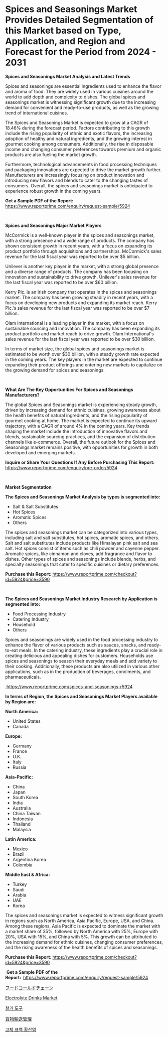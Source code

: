 <p><h1>Spices and Seasonings Market Provides Detailed Segmentation of this Market based on Type, Application, and Region and Forecast for the Period from 2024 - 2031</h1></p><p><strong>Spices and Seasonings Market Analysis and Latest Trends</strong></p>
<p><p>Spices and seasonings are essential ingredients used to enhance the flavor and aroma of food. They are widely used in various cuisines around the world to add depth and complexity to dishes. The global spices and seasonings market is witnessing significant growth due to the increasing demand for convenient and ready-to-use products, as well as the growing trend of international cuisines.</p><p>The Spices and Seasonings Market is expected to grow at a CAGR of 18.46% during the forecast period. Factors contributing to this growth include the rising popularity of ethnic and exotic flavors, the increasing adoption of healthy and natural ingredients, and the growing interest in gourmet cooking among consumers. Additionally, the rise in disposable income and changing consumer preferences towards premium and organic products are also fueling the market growth.</p><p>Furthermore, technological advancements in food processing techniques and packaging innovations are expected to drive the market growth further. Manufacturers are increasingly focusing on product innovation and introducing new flavors and blends to cater to the changing tastes of consumers. Overall, the spices and seasonings market is anticipated to experience robust growth in the coming years.</p></p>
<p><strong>Get a Sample PDF of the Report:&nbsp;</strong> <a href="https://www.reportprime.com/enquiry/request-sample/5924">https://www.reportprime.com/enquiry/request-sample/5924</a></p>
<p>&nbsp;</p>
<p><strong>Spices and Seasonings Major Market Players</strong></p>
<p><p>McCormick is a well-known player in the spices and seasonings market, with a strong presence and a wide range of products. The company has shown consistent growth in recent years, with a focus on expanding its product portfolio through acquisitions and partnerships. McCormick's sales revenue for the last fiscal year was reported to be over $5 billion.</p><p>Unilever is another key player in the market, with a strong global presence and a diverse range of products. The company has been focusing on innovation and sustainability to drive growth. Unilever's sales revenue for the last fiscal year was reported to be over $60 billion.</p><p>Kerry Plc. is an Irish company that operates in the spices and seasonings market. The company has been growing steadily in recent years, with a focus on developing new products and expanding its market reach. Kerry Plc.'s sales revenue for the last fiscal year was reported to be over $7 billion.</p><p>Olam International is a leading player in the market, with a focus on sustainable sourcing and innovation. The company has been expanding its product portfolio and market reach to drive growth. Olam International's sales revenue for the last fiscal year was reported to be over $30 billion.</p><p>In terms of market size, the global spices and seasonings market is estimated to be worth over $30 billion, with a steady growth rate expected in the coming years. The key players in the market are expected to continue expanding their product offerings and entering new markets to capitalize on the growing demand for spices and seasonings.</p></p>
<p>&nbsp;</p>
<p><strong>What Are The Key Opportunities For Spices and Seasonings Manufacturers?</strong></p>
<p><p>The global Spices and Seasonings market is experiencing steady growth, driven by increasing demand for ethnic cuisines, growing awareness about the health benefits of natural ingredients, and the rising popularity of gourmet cooking at home. The market is expected to continue its upward trajectory, with a CAGR of around 4% in the coming years. Key trends shaping the market include the introduction of innovative flavors and blends, sustainable sourcing practices, and the expansion of distribution channels like e-commerce. Overall, the future outlook for the Spices and Seasonings market remains positive, with opportunities for growth in both developed and emerging markets.</p></p>
<p><strong>Inquire or Share Your Questions If Any Before Purchasing This Report:</strong> <a href="https://www.reportprime.com/enquiry/pre-order/5924">https://www.reportprime.com/enquiry/pre-order/5924</a></p>
<p>&nbsp;</p>
<p><strong>Market Segmentation</strong></p>
<p><strong>The Spices and Seasonings Market Analysis by types is segmented into:</strong></p>
<p><ul><li>Salt & Salt Substitutes</li><li>Hot Spices</li><li>Aromatic Spices</li><li>Others</li></ul></p>
<p><p>The spices and seasonings market can be categorized into various types, including salt and salt substitutes, hot spices, aromatic spices, and others. Salt and salt substitutes include products like Himalayan pink salt and sea salt. Hot spices consist of items such as chili powder and cayenne pepper. Aromatic spices, like cinnamon and cloves, add fragrance and flavor to dishes. Other types of spices and seasonings include blends, herbs, and specialty seasonings that cater to specific cuisines or dietary preferences.</p></p>
<p><strong>Purchase this Report:&nbsp;</strong><a href="https://www.reportprime.com/checkout?id=5924&price=3590">https://www.reportprime.com/checkout?id=5924&price=3590</a></p>
<p>&nbsp;</p>
<p><strong>The Spices and Seasonings Market Industry Research by Application is segmented into:</strong></p>
<p><ul><li>Food Processing Industry</li><li>Catering Industry</li><li>Household</li><li>Others</li></ul></p>
<p><p>Spices and seasonings are widely used in the food processing industry to enhance the flavor of various products such as sauces, snacks, and ready-to-eat meals. In the catering industry, these ingredients play a crucial role in creating delicious and appealing dishes for customers. Households use spices and seasonings to season their everyday meals and add variety to their cooking. Additionally, these products are also utilized in various other applications, such as in the production of beverages, condiments, and pharmaceuticals.</p></p>
<p><a href="https://www.reportprime.com/spices-and-seasonings-r5924">&nbsp;https://www.reportprime.com/spices-and-seasonings-r5924</a></p>
<p><strong>In terms of Region, the Spices and Seasonings Market Players available by Region are:</strong></p>
<p>
    <p> <strong> North America: </strong>
        <ul>
            <li>United States</li>
            <li>Canada</li>
        </ul>
        </p> 
    <p> <strong> Europe: </strong>
        <ul>
            <li>Germany</li>
            <li>France</li>
            <li>U.K.</li>
            <li>Italy</li>
            <li>Russia</li>
        </ul>
        </p> 
    <p> <strong> Asia-Pacific: </strong>
        <ul>
            <li>China</li>
            <li>Japan</li>
            <li>South Korea</li>
            <li>India</li>
            <li>Australia</li>
            <li>China Taiwan</li>
            <li>Indonesia</li>
            <li>Thailand</li>
            <li>Malaysia</li>
        </ul>
        </p> 
    <p> <strong> Latin America: </strong>
        <ul>
            <li>Mexico</li>
            <li>Brazil</li>
            <li>Argentina Korea</li>
            <li>Colombia</li>
        </ul>
        </p> 
    <p> <strong> Middle East & Africa: </strong>
        <ul>
            <li>Turkey</li>
            <li>Saudi</li>
            <li>Arabia</li>
            <li>UAE</li>
            <li>Korea</li>
        </ul>
    </p>
    </p>
<p><p>The spices and seasonings market is expected to witness significant growth in regions such as North America, Asia Pacific, Europe, USA, and China. Among these regions, Asia Pacific is expected to dominate the market with a market share of 35%, followed by North America with 25%, Europe with 20%, USA with 15%, and China with 5%. This growth can be attributed to the increasing demand for ethnic cuisines, changing consumer preferences, and the rising awareness of the health benefits of spices and seasonings.</p></p>
<p><strong>Purchase this Report: </strong><a href="https://www.reportprime.com/checkout?id=5924&price=3590">https://www.reportprime.com/checkout?id=5924&price=3590</a></p>
<p>&nbsp;<strong>Get a Sample PDF of the Report:&nbsp;&nbsp;</strong><a href="https://www.reportprime.com/enquiry/request-sample/5924">https://www.reportprime.com/enquiry/request-sample/5924</a></p>
<p><strong></strong></p>
<p><p><a href="https://medium.com/@jarredmertz53/%E9%A3%9F%E5%93%81%E5%86%B7%E8%94%B5%E3%83%81%E3%82%A7%E3%83%BC%E3%83%B3%E5%B8%82%E5%A0%B4%E3%81%AE%E5%8B%95%E5%90%91%E3%82%92%E6%8E%A2%E3%82%8B-%E3%82%B0%E3%83%AD%E3%83%BC%E3%83%90%E3%83%AB%E3%83%88%E3%83%AC%E3%83%B3%E3%83%89%E3%81%A8%E5%B0%86%E6%9D%A5%E3%81%AE%E6%88%90%E9%95%B7%E8%A6%8B%E9%80%9A%E3%81%97-2024%E5%B9%B4-2031%E5%B9%B4-175%E3%83%9A%E3%83%BC%E3%82%B8%E3%81%A7%E3%82%AB%E3%83%90%E3%83%BC%E3%81%95%E3%82%8C%E3%81%A6%E3%81%84%E3%81%BE%E3%81%99-206c601186dd">フードコールドチェーン</a></p><p><a href="https://github.com/gdfhhhj/Market-Research-Report-List-5/blob/main/electrolyte-drinks-market.md">Electrolyte Drinks Market</a></p><p><a href="https://medium.com/@juddmetz/%EA%B8%80%EB%A1%9C%EB%B2%8C-%EC%B2%A0%EA%B1%B0-%EB%8F%84%EA%B5%AC-%EC%8B%9C%EC%9E%A5-%EC%A0%9C%ED%92%88-%EC%9C%A0%ED%98%95%EB%B3%84-%EC%9D%91%EC%9A%A9-%EB%B6%84%EC%95%BC%EB%B3%84-%EC%A7%80%EC%97%AD%EB%B3%84-%EB%B0%8F-%EA%B8%B0%EC%97%85%EB%B3%84-%EC%82%B0%EC%97%85-%EC%84%B8%EA%B7%B8%EB%A8%BC%ED%8A%B8-%EC%A0%84%EB%A7%9D-%EC%8B%9C%EC%9E%A5-%ED%8F%89%EA%B0%80-%EA%B2%BD%EC%9F%81-%EC%83%81%ED%99%A9-%ED%8A%B8%EB%A0%8C%EB%93%9C-%EB%B0%8F-%EC%98%88%EC%B8%A1-2024-2031-323e47ca8894">철거 도구</a></p><p><a href="https://medium.com/@amandasantosxavier51/%E8%B2%A8%E7%89%A9%E8%BC%B8%E9%80%81%E7%AE%A1%E7%90%86%E5%B8%82%E5%A0%B4-2024%E5%B9%B4%E3%81%8B%E3%82%892031%E5%B9%B4%E3%81%BE%E3%81%A7%E3%81%AE%E3%82%B0%E3%83%AD%E3%83%BC%E3%83%90%E3%83%AB%E3%81%8A%E3%82%88%E3%81%B3%E5%9C%B0%E5%9F%9F%E5%88%A5%E5%88%86%E6%9E%90-38ff2d854869">貨物輸送管理</a></p><p><a href="https://medium.com/@jonatanjast1928/%EA%B3%A0%EB%B0%9C%EB%B0%B1%ED%95%A8%EA%B3%A1%EC%84%B1%EA%B3%B5%EC%8B%9C%EC%9E%A5%EC%97%90-%EB%8C%80%ED%95%9C-%ED%86%B5%EC%B0%B0-%EC%8B%9C%EC%9E%A5-%EC%B0%B8%EC%97%AC%EC%9E%90-%EC%8B%9C%EC%9E%A5-%EA%B7%9C%EB%AA%A8-%EC%A7%80%EB%A6%AC%EC%A0%81-%EC%A7%80%EC%97%AD-%EB%B0%8F-%EC%98%88%EC%B8%A1-2024-2031-9041787a8ef6">고체 표백 황산염</a></p></p>